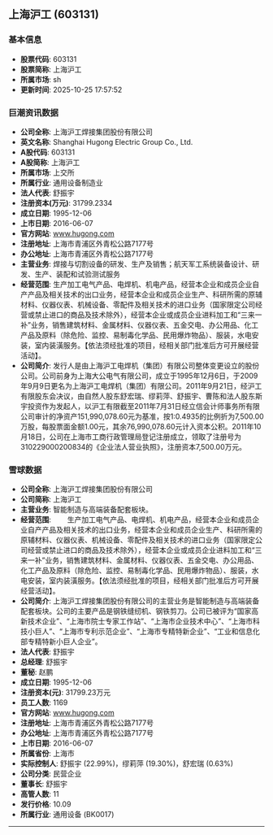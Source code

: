 ## 上海沪工 (603131)

### 基本信息

- **股票代码**: 603131
- **股票简称**: 上海沪工
- **所属市场**: sh
- **更新时间**: 2025-10-25 17:57:52

### 巨潮资讯数据

- **公司全称**: 上海沪工焊接集团股份有限公司
- **英文名称**: Shanghai Hugong Electric Group Co., Ltd.
- **A股代码**: 603131
- **A股简称**: 上海沪工
- **所属市场**: 上交所
- **所属行业**: 通用设备制造业
- **法人代表**: 舒振宇
- **注册资本(万元)**: 31799.2334
- **成立日期**: 1995-12-06
- **上市日期**: 2016-06-07
- **官方网站**: www.hugong.com
- **注册地址**: 上海市青浦区外青松公路7177号
- **办公地址**: 上海市青浦区外青松公路7177号
- **主营业务**: 焊接与切割设备的研发、生产及销售；航天军工系统装备设计、研发、生产、装配和试验测试服务
- **经营范围**: 生产加工电气产品、电焊机、机电产品，经营本企业和成员企业自产产品及相关技术的出口业务，经营本企业和成员企业生产、科研所需的原辅材料、仪器仪表、机械设备、零配件及相关技术的进口业务（国家限定公司经营或禁止进口的商品及技术除外），经营本企业或成员企业进料加工和“三来一补”业务，销售建筑材料、金属材料、仪器仪表、五金交电、办公用品、化工产品及原料（除危险、监控、易制毒化学品、民用爆炸物品）、服装，水电安装，室内装潢服务。【依法须经批准的项目，经相关部门批准后方可开展经营活动】。
- **公司简介**: 发行人是由上海沪工电焊机（集团）有限公司整体变更设立的股份公司。公司前身为上海大公电气有限公司，成立于1995年12月6日，于2009年9月9日更名为上海沪工电焊机（集团）有限公司。2011年9月21日，经沪工有限股东会决议，由自然人股东舒宏瑞、缪莉萍、舒振宇、曹陈和法人股东斯宇投资作为发起人，以沪工有限截至2011年7月31日经立信会计师事务所有限公司审计的净资产151,990,078.60元为基准，按1:0.4935的比例折为7,500.00万股，每股票面金额1.00元，其余76,990,078.60元计入资本公积。2011年10月18日，公司在上海市工商行政管理局登记注册成立，领取了注册号为310229000200834的《企业法人营业执照》，注册资本7,500.00万元。

### 雪球数据

- **公司全称**: 上海沪工焊接集团股份有限公司
- **公司简称**: 上海沪工
- **主营业务**: 智能制造与高端装备配套板块。
- **经营范围**: 　　生产加工电气产品、电焊机、机电产品，经营本企业和成员企业自产产品及相关技术的出口业务，经营本企业和成员企业生产、科研所需的原辅材料、仪器仪表、机械设备、零配件及相关技术的进口业务（国家限定公司经营或禁止进口的商品及技术除外），经营本企业或成员企业进料加工和“三来一补”业务，销售建筑材料、金属材料、仪器仪表、五金交电、办公用品、化工产品及原料（除危险、监控、易制毒化学品、民用爆炸物品）、服装，水电安装，室内装潢服务。【依法须经批准的项目，经相关部门批准后方可开展经营活动】。
- **公司简介**: 上海沪工焊接集团股份有限公司的主营业务是智能制造与高端装备配套板块。公司的主要产品是钢铁缝纫机、钢铁剪刀。公司已被评为“国家高新技术企业”、“上海市院士专家工作站”、“上海市企业技术中心”、“上海市科技小巨人”、“上海市专利示范企业”、“上海市专精特新企业”、“工业和信息化部专精特新小巨人企业”。
- **法人代表**: 舒振宇
- **总经理**: 舒振宇
- **董秘**: 赵鹏
- **成立日期**: 1995-12-06
- **注册资本(元)**: 31799.23万元
- **员工人数**: 1169
- **官方网站**: www.hugong.com
- **注册地址**: 上海市青浦区外青松公路7177号
- **办公地址**: 上海市青浦区外青松公路7177号
- **上市日期**: 2016-06-07
- **所属省份**: 上海市
- **实际控制人**: 舒振宇 (22.99%)，缪莉萍 (19.30%)，舒宏瑞 (0.63%)
- **公司分类**: 民营企业
- **董事长**: 舒振宇
- **高管人数**: 11
- **发行价格**: 10.09
- **所属行业**: 通用设备 (BK0017)

---